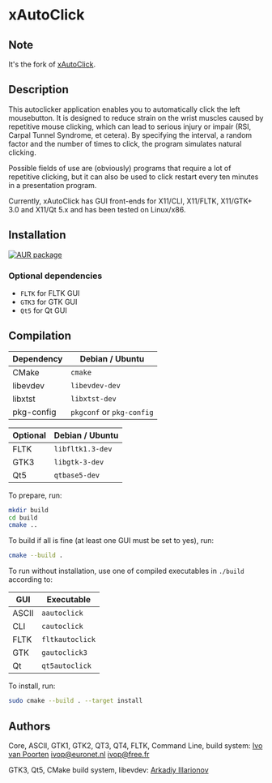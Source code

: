 # xAutoClick

## Note

It's the fork of [xAutoClick](http://xautoclick.sourceforge.net/).

## Description

This autoclicker application enables you to automatically click the left mousebutton. It is designed to reduce strain on the wrist muscles caused by repetitive mouse clicking, which can lead to serious injury or impair (RSI, Carpal Tunnel Syndrome, et cetera). By specifying the interval, a random factor and the number of times to click, the program simulates natural clicking.

Possible fields of use are (obviously) programs that require a lot of repetitive clicking, but it can also be used to click restart every ten minutes in a presentation program.

Currently, xAutoClick has GUI front-ends for X11/CLI, X11/FLTK, X11/GTK+ 3.0 and X11/Qt 5.x and has been tested on Linux/x86.

## Installation

[![AUR package](https://repology.org/badge/version-for-repo/aur/xautoclick.svg)](https://aur.archlinux.org/packages/xautoclick/)

### Optional dependencies

* `FLTK` for FLTK GUI
* `GTK3` for GTK GUI
* `Qt5` for Qt GUI

## Compilation

Dependency | Debian / Ubuntu
-- | --
CMake      | `cmake`
libevdev   | `libevdev-dev`
libxtst    | `libxtst-dev`
pkg-config | `pkgconf` or `pkg-config`

Optional | Debian / Ubuntu
-- | --
FLTK | `libfltk1.3-dev`
GTK3 | `libgtk-3-dev`
Qt5  | `qtbase5-dev`

To prepare, run:

```sh
mkdir build
cd build
cmake ..
```

To build if all is fine (at least one GUI must be set to yes), run:

```sh
cmake --build .
```

To run without installation, use one of compiled executables in `./build` according to:

GUI | Executable
-- | --
ASCII | `aautoclick`
CLI   | `cautoclick`
FLTK  | `fltkautoclick`
GTK   | `gautoclick3`
Qt    | `qt5autoclick`

To install, run:

```sh
sudo cmake --build . --target install
```

## Authors

Core, ASCII, GTK1, GTK2, QT3, QT4, FLTK, Command Line, build system: [Ivo van Poorten](https://github.com/ivop) <ivop@euronet.nl> <ivop@free.fr>

GTK3, Qt5, CMake build system, libevdev: [Arkadiy Illarionov](https://github.com/qarkai)
